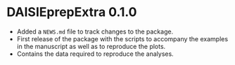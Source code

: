 # DAISIEprepExtra 0.1.0

* Added a `NEWS.md` file to track changes to the package.
* First release of the package with the scripts to accompany the examples in the manuscript as well as to reproduce the plots.
* Contains the data required to reproduce the analyses.
